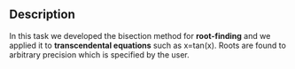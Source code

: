 ## Description

In this task we developed the bisection method for **root-finding** and we applied it to **transcendental equations** such as x=tan(x). Roots are found to arbitrary precision which is specified by the user.
